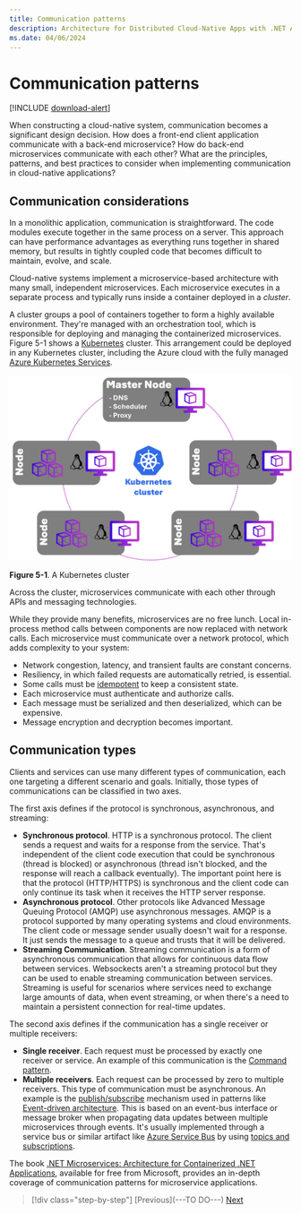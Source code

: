 ```yaml
---
title: Communication patterns
description: Architecture for Distributed Cloud-Native Apps with .NET Aspire & Containers | Communication patterns
ms.date: 04/06/2024
---
```


# Communication patterns

[!INCLUDE [download-alert](../includes/download-alert.md)]

When constructing a cloud-native system, communication becomes a significant design decision. How does a front-end client application communicate with a back-end microservice? How do back-end microservices communicate with each other? What are the principles, patterns, and best practices to consider when implementing communication in cloud-native applications?

## Communication considerations

In a monolithic application, communication is straightforward. The code modules execute together in the same process on a server. This approach can have performance advantages as everything runs together in shared memory, but results in tightly coupled code that becomes difficult to maintain, evolve, and scale.

Cloud-native systems implement a microservice-based architecture with many small, independent microservices. Each microservice executes in a separate process and typically runs inside a container deployed in a *cluster*.

A cluster groups a pool of containers together to form a highly available environment. They're managed with an orchestration tool, which is responsible for deploying and managing the containerized microservices. Figure 5-1 shows a [Kubernetes](https://kubernetes.io) cluster. This arrangement could be deployed in any Kubernetes cluster, including the Azure cloud with the fully managed [Azure Kubernetes Services](/azure/aks/intro-kubernetes).

![A Kubernetes cluster in Azure](media/kubernetes-cluster.png)

**Figure 5-1**. A Kubernetes cluster

Across the cluster, microservices communicate with each other through APIs and messaging technologies.

While they provide many benefits, microservices are no free lunch. Local in-process method calls between components are now replaced with network calls. Each microservice must communicate over a network protocol, which adds complexity to your system:

- Network congestion, latency, and transient faults are constant concerns.
- Resiliency, in which failed requests are automatically retried, is essential.
- Some calls must be [idempotent](https://restapitutorial.com/introduction/idempotence) to keep a consistent state.
- Each microservice must authenticate and authorize calls.
- Each message must be serialized and then deserialized, which can be expensive.
- Message encryption and decryption becomes important.

## Communication types

Clients and services can use many different types of communication, each one targeting a different scenario and goals. Initially, those types of communications can be classified in two axes.

The first axis defines if the protocol is synchronous, asynchronous, and streaming:

- **Synchronous protocol**. HTTP is a synchronous protocol. The client sends a request and waits for a response from the service. That's independent of the client code execution that could be synchronous (thread is blocked) or asynchronous (thread isn't blocked, and the response will reach a callback eventually). The important point here is that the protocol (HTTP/HTTPS) is synchronous and the client code can only continue its task when it receives the HTTP server response.
- **Asynchronous protocol**. Other protocols like Advanced Message Queuing Protocol (AMQP) use asynchronous messages. AMQP is a protocol supported by many operating systems and cloud environments. The client code or message sender usually doesn't wait for a response. It just sends the message to a queue and trusts that it will be delivered.
- **Streaming Communication**. Streaming communication is a form of asynchronous communication that allows for continuous data flow between services. Websockects aren't a streaming protocol but they can be used to enable streaming communication between services. Streaming is useful for scenarios where services need to exchange large amounts of data, when event streaming, or when there's a need to maintain a persistent connection for real-time updates.

The second axis defines if the communication has a single receiver or multiple receivers:

- **Single receiver**. Each request must be processed by exactly one receiver or service. An example of this communication is the [Command pattern](https://en.wikipedia.org/wiki/Command_pattern).
- **Multiple receivers**. Each request can be processed by zero to multiple receivers. This type of communication must be asynchronous. An example is the [publish/subscribe](https://en.wikipedia.org/wiki/Publish%E2%80%93subscribe_pattern) mechanism used in patterns like [Event-driven architecture](https://microservices.io/patterns/data/event-driven-architecture.html). This is based on an event-bus interface or message broker when propagating data updates between multiple microservices through events. It's usually implemented through a service bus or similar artifact like [Azure Service Bus](https://azure.microsoft.com/services/service-bus/) by using [topics and subscriptions](https://learn.microsoft.com/en-us/azure/service-bus-messaging/service-bus-queues-topics-subscriptions#topics-and-subscriptions).

The book [.NET Microservices: Architecture for Containerized .NET Applications](https://dotnet.microsoft.com/download/thank-you/microservices-architecture-ebook), available for free from Microsoft, provides an in-depth coverage of communication patterns for microservice applications.

>[!div class="step-by-step"]
>[Previous](---TO DO---)
>[Next](when-to-use-each-approach.md)
